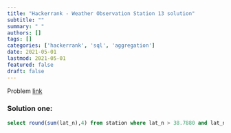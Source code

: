 ```yaml
---
title: "Hackerrank - Weather Observation Station 13 solution"
subtitle: ""
summary: " "
authors: []
tags: []
categories: ['hackerrank', 'sql', 'aggregation']
date: 2021-05-01
lastmod: 2021-05-01
featured: false
draft: false
---
```

Problem [link](https://www.hackerrank.com/challenges/weather-observation-station-13)

### Solution one:

```sql
select round(sum(lat_n),4) from station where lat_n > 38.7880 and lat_n < 137.2345;
```
